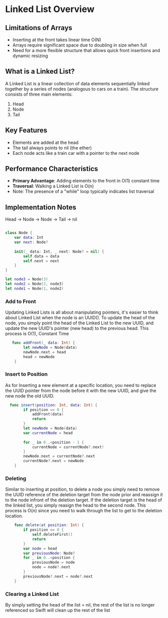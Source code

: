 # Linked List Overview

## Limitations of Arrays
- Inserting at the front takes linear time O(N)
- Arrays require significant space due to doubling in size when full
- Need for a more flexible structure that allows quick front insertions and dynamic resizing

## What is a Linked List?
A Linked List is a linear collection of data elements sequentially linked together by a series of nodes (analogous to cars on a train). The structure consists of three main elements:
1. Head 
2. Node
3. Tail

## Key Features
- Elements are added at the head
- The tail always points to nil (the ether)  
- Each node acts like a train car with a pointer to the next node

## Performance Characteristics
- **Primary Advantage**: Adding elements to the front in O(1) constant time
- **Traversal**: Walking a Linked List is O(n)
 - Note: The presence of a "while" loop typically indicates list traversal

## Implementation Notes
Head → Node → Node → Tail → nil

``` swift

class Node {
    var data: Int
    var next: Node?
    
    init(_ data: Int, _ next: Node? = nil) {
        self.data = data
        self.next = next
    }
}

let node3 = Node(3)
let node2 = Node(2, node3)
let node1 = Node(1, node2)

```
### Add to Front
Updating Linked Lists is all about manipulating pointers, it's easier to think about Linked List when the node is an UUID(). To update the head of the node, you simply point the head of the Linked List to the new UUID, and update the new UUID's pointer (new head) to the previous head. This process is O(1), Constant Time

``` swift
   func addFront(_ data: Int) {
        let newNode = Node(data)
        newNode.next = head
        head = newNode
    }
```
### Insert to Position
As for Inserting a new element at a specific location, you need to replace the UUID pointer from the node before it with the new UUID, and give the new node the old UUID.

```swift
  func insert(position: Int, data: Int) {
        if position == 0 {
            addFront(data)
            return
        }
        let newNode = Node(data)
        var currentNode = head
        
        for _ in 0..<position - 1 {
            currentNode = currentNode?.next!
        }
        newNode.next = currentNode?.next
        currentNode?.next = newNode
    }
```
### Deleting
Similar to inserting at position, to delete a node you simply need to remove the UUID reference of the deletion target from the node prior and reassign it to the node infront of the deletion target. If the deletion target is the head of the linked list, you simply reasign the head to the second node. This process is O(n) since you need to walk through the list to get to the deletion location.

```swift
    func delete(at position: Int) {
        if position == 0 {
            self.deleteFirst()
            return
        }
        var node = head
        var previousNode: Node?
        for _ in 0..<position {
            previousNode = node
            node = node?.next
        }
        previousNode?.next = node?.next
    }
```
### Clearing a Linked List
By simply setting the head of the list = nil, the rest of the list is no longer referenced so Swift will clean up the rest of the list 
